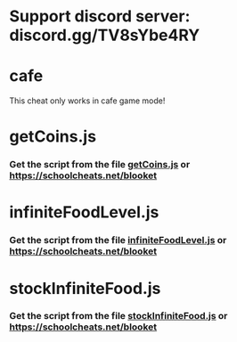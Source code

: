 # Support discord server: discord.gg/TV8sYbe4RY

# cafe

This cheat only works in cafe game mode!

# getCoins.js

### Get the script from the file [getCoins.js](https://raw.githubusercontent.com/glixxzzy/blooket-hack/main/cafe/getCoins.js) or https://schoolcheats.net/blooket


# infiniteFoodLevel.js

### Get the script from the file [infiniteFoodLevel.js](https://raw.githubusercontent.com/glixxzzy/blooket-hack/main/cafe/infiniteFoodLevel.js) or https://schoolcheats.net/blooket

# stockInfiniteFood.js

### Get the script from the file [stockInfiniteFood.js](https://raw.githubusercontent.com/glixxzzy/blooket-hack/main/cafe/stockInfiniteFood.js) or https://schoolcheats.net/blooket
